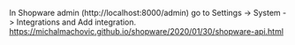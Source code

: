 In Shopware admin (http://localhost:8000/admin) go to Settings -> System -> Integrations and Add integration. 
https://michalmachovic.github.io/shopware/2020/01/30/shopware-api.html
